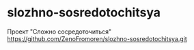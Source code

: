 # slozhno-sosredotochitsya
Проект "Сложно сосредоточиться"
https://github.com/ZenoFromoren/slozhno-sosredotochitsya.git
